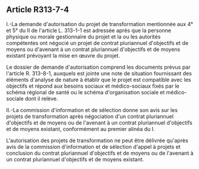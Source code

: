 ## Article R313-7-4

I.-La demande d'autorisation du projet de transformation mentionnée aux 4° et 5° du II de l'article L.
313-1-1 est adressée après que la personne physique ou morale gestionnaire du projet et la ou les autorités
compétentes ont négocié un projet de contrat pluriannuel d'objectifs et de moyens ou d'avenant à un contrat
pluriannuel d'objectifs et de moyens existant prévoyant la mise en œuvre du projet.

Le dossier de demande d'autorisation comprend les documents prévus par l'article R. 313-8-1, auxquels est
jointe une note de situation fournissant des éléments d'analyse de nature à établir que le projet est compatible
avec les objectifs et répond aux besoins sociaux et médico-sociaux fixés par le schéma régional de santé ou
le schéma d'organisation sociale et médico-sociale dont il relève.

II.-La commission d'information et de sélection donne son avis sur les projets de transformation après
négociation d'un contrat pluriannuel d'objectifs et de moyens ou de l'avenant à un contrat pluriannuel
d'objectifs et de moyens existant, conformément au premier alinéa du I.

L'autorisation des projets de transformation ne peut être délivrée qu'après avis de la commission
d'information et de sélection d'appel à projets et conclusion du contrat pluriannuel d'objectifs et de moyens
ou de l'avenant à un contrat pluriannuel d'objectifs et de moyens existant.

